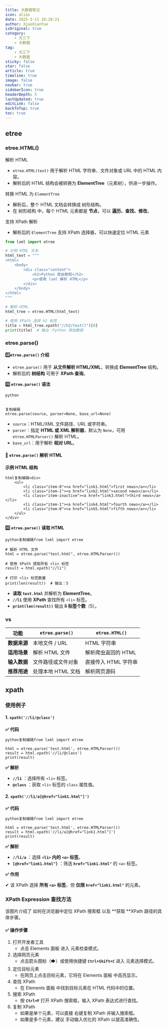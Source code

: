 ```yaml
---
title: 大数据笔记
icon: alias
date: 2025-3-11 10:28:21
author: XiaoXianYue
isOriginal: true
category: 
    - 大三下
    - 大数据
tag:
    - 大三下
    - 大数据
sticky: false
star: false
article: true
timeline: true
image: false
navbar: true
sidebarIcon: true
headerDepth: 5
lastUpdated: true
editLink: false
backToTop: true
toc: true
---
```


## etree

### etree.HTML()

解析 HTML

- `etree.HTML(text)` 用于解析 HTML 字符串、文件对象或 URL 中的 HTML 内容。
- 解析后的 HTML 结构会被转换为 ****ElementTree****（元素树），供进一步操作。

转换 HTML 为 `ElementTree`

- 解析后，整个 HTML 文档会转换成 树形结构。
- 在 树形结构 中，每个 HTML 元素都是 **节点**，可以 **遍历、查找、修改**。

支持 XPath 解析

- 解析后的 `ElementTree` 支持 XPath 选择器，可以快速定位 HTML 元素

```python
from lxml import etree

# 示例 HTML 文本
html_text = """
<html>
    <body>
        <div class="content">
            <h2>Python 爬虫教程</h2>
            <p>使用 lxml 解析 HTML</p>
        </div>
    </body>
</html>
"""

# 解析 HTML
html_tree = etree.HTML(html_text)

# 使用 XPath 选择 h2 标签
title = html_tree.xpath("//h2/text()")[0]
print(title)  # 输出：Python 爬虫教程
```

### etree.parse()

**1️⃣`etree.parse()` 介绍**

- `etree.parse()` 用于 **从文件解析 HTML/XML**，转换成 **ElementTree** 结构。
- 解析后的 **树结构** 可用于 **XPath 查询**。

**2️⃣ `etree.parse()` 语法**

```
python


复制编辑
etree.parse(source, parser=None, base_url=None)
```

- `source`：HTML/XML 文件路径、URL 或字符串。
- `parser`：指定 **HTML 或 XML 解析器**，默认为 `None`，可用 `etree.HTMLParser()` 解析 HTML。
- `base_url`：用于解析 **相对 URL**。

#### **📌 `etree.parse()` 解析 HTML**

**示例 HTML 结构**

```
html复制编辑<div>
    <ul>
        <li class="item-0"><a href="link1.html">first news</a></li>
        <li class="item-1"><a href="link2.html">second news</a></li>
        <li class="item-inactive"><a href="link3.html">third news</a></li>
        <li class="item-1"><a href="link4.html">fourth news</a></li>
        <li class="item-0"><a href="link5.html">fifth news</a></li>
    </ul>
</div>
```

**3️⃣ `etree.parse()` 读取 HTML**

```
python复制编辑from lxml import etree

# 解析 HTML 文件
html = etree.parse("test.html", etree.HTMLParser())

# 使用 XPath 提取所有 <li> 标签
result = html.xpath("//li")

# 打印 <li> 标签数量
print(len(result))  # 输出：5
```

- **读取 `test.html`** 并解析为 **ElementTree**。
- **`//li`** 使用 **XPath** 查找所有 `<li>` 标签。
- **`print(len(result))`** 输出 **li 标签个数**（5）。



### vs

| **功能**     | `etree.parse()`    | `etree.HTML()`       |
| ------------ | ------------------ | -------------------- |
| **数据来源** | 本地文件 / URL     | HTML 字符串          |
| **适用场景** | 解析 HTML 文件     | 解析爬虫返回的 HTML  |
| **输入数据** | 文件路径或文件对象 | 直接传入 HTML 字符串 |
| **推荐用途** | 处理本地 HTML 文档 | 解析网页源码         |



## xpath

### 使用例子

####  1. `xpath('//li/@class')`

 **✅ 代码**

```
python复制编辑from lxml import etree

html = etree.parse('test.html', etree.HTMLParser())
result = html.xpath('//li/@class')
print(result)
```

**✅ 解析**

- **`//li`** ：选择所有 `<li>` 标签。
- **`@class`** ：获取 `<li>` 标签的 `class` 属性值。

#### 2. `xpath('//li/a[@href="link1.html"]')`

**✅ 代码**

```
python复制编辑from lxml import etree

html = etree.parse('test.html', etree.HTMLParser())
result = html.xpath('//li/a[@href="link1.html"]')
print(result)
```

**✅ 解析**

- **`//li/a`** ：选择 **`<li>` 内的 `<a>` 标签**。
- **`[@href="link1.html"]`** ：筛选 **`href="link1.html"`** 的 `<a>` 标签。

**✅ 作用**

✔ 该 XPath 选择 **所有 `<a>` 标签**，但 **仅限 `href="link1.html"`** 的元素。



### **XPath Expression 查找方法**

该图片介绍了 如何在浏览器中定位 XPath 搜索框 以及 **获取 **XPath 路径的具体步骤。

#### **✅ 操作步骤**

1. 打开开发者工具
    - 点击 Elements 面板 进入 元素检查模式。
2. 选择网页元素
    - 点击箭头图标（🡆）或使用快捷键 **`Ctrl+Shift+C`** 进入 元素选择模式。
3. 定位目标元素
    - 在网页上点击目标元素，它将在 Elements 面板 中高亮显示。
4. 查找 XPath
    - 在 Elements 面板 中找到目标元素在 HTML 代码中的位置。
5. 搜索 XPath
    - 按 **`Ctrl+F`** 打开 XPath 搜索框，输入 XPath 表达式进行查找。
6. 复制 XPath
    - 如果是单个元素，可以直接 右键复制 XPath 并输入搜索框。
    - 如果是多个元素，建议 手动输入优化的 XPath 以提高准确性。